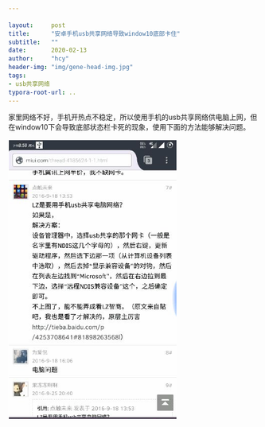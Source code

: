 ```yaml
---

layout:     post
title:      "安卓手机usb共享网络导致window10底部卡住"
subtitle:   ""
date:       2020-02-13
author:     "hcy"
header-img: "img/gene-head-img.jpg"
tags:
- usb共享网络
typora-root-url: ..
---
```




​	家里网络不好，手机开热点不稳定，所以使用手机的usb共享网络供电脑上网，但在window10下会导致底部状态栏卡死的现象，使用下面的方法能够解决问题。





![image-20200213230329377](/img/in/2020-02-13-安卓手机usb共享网络导致window10底部卡住/image-20200213230329377.png)